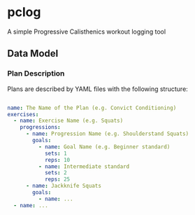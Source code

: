 # pclog

A simple Progressive Calisthenics workout logging tool

## Data Model

### Plan Description

Plans are described by YAML files with the following structure:

```yaml

name: The Name of the Plan (e.g. Convict Conditioning)
exercises:
  - name: Exercise Name (e.g. Squats)
    progressions:
      - name: Progression Name (e.g. Shoulderstand Squats)
        goals:
          - name: Goal Name (e.g. Beginner standard)
            sets: 1
            reps: 10
          - name: Intermediate standard
            sets: 2
            reps: 25
      - name: Jackknife Squats
        goals:
          - name: ...
  - name: ...

```
